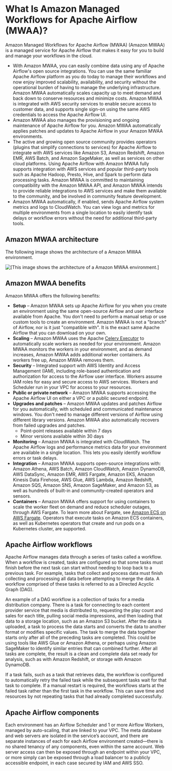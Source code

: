 # What Is Amazon Managed Workflows for Apache Airflow \(MWAA\)?<a name="what-is-mwaa"></a>

Amazon Managed Workflows for Apache Airflow \(MWAA\) \(Amazon MWAA\) is a managed service for Apache Airflow that makes it easy for you to build and manage your workflows in the cloud\.
+ With Amazon MWAA, you can easily combine data using any of Apache Airflow's open source integrations\. You can use the same familiar Apache Airflow platform as you do today to manage their workflows and now enjoy improved scalability, availability, and security without the operational burden of having to manage the underlying infrastructure\. Amazon MWAA automatically scales capacity up to meet demand and back down to conserve resources and minimize costs\. Amazon MWAA is integrated with AWS security services to enable secure access to customer data, and supports single sign\-on using the same AWS credentials to access the Apache Airflow UI\.
+ Amazon MWAA also manages the provisioning and ongoing maintenance of Apache Airflow for you\. Amazon MWAA automatically applies patches and updates to Apache Airflow in your Amazon MWAA environments\.
+ The active and growing open source community provides operators \(plugins that simplify connections to services\) for Apache Airflow to integrate with AWS services like Amazon S3, Amazon Redshift, Amazon EMR, AWS Batch, and Amazon SageMaker, as well as services on other cloud platforms\. Using Apache Airflow with Amazon MWAA fully supports integration with AWS services and popular third\-party tools such as Apache Hadoop, Presto, Hive, and Spark to perform data processing tasks\. Amazon MWAA is committed to maintaining compatibility with the Amazon MWAA API, and Amazon MWAA intends to provide reliable integrations to AWS services and make them available to the community, and be involved in community feature development\.
+ Amazon MWAA automatically, if enabled, sends Apache Airflow system metrics and logs to CloudWatch\. You can view logs and metrics for multiple environments from a single location to easily identify task delays or workflow errors without the need for additional third\-party tools\.

## Amazon MWAA architecture<a name="architecture-mwaa"></a>

The following image shows the architecture of a Amazon MWAA environment\.

![\[This image shows the architecture of a Amazon MWAA environment.\]](http://docs.aws.amazon.com/mwaa/latest/userguide/images/mwaa-architecture.png)

## Amazon MWAA benefits<a name="benefits-mwaa"></a>

Amazon MWAA offers the following benefits:
+ **Setup** – Amazon MWAA sets up Apache Airflow for you when you create an environment using the same open\-source Airflow and user interface available from Apache\. You don't need to perform a manual setup or use custom tools to create an environment\. Amazon MWAA is not a "branch" of Airflow, nor is it just "compatible with"\. It is the exact same Apache Airflow that you can download on your own\.
+ **Scaling** – Amazon MWAA uses the Apache [Celery Executor](https://airflow.apache.org/docs/stable/executor/celery.html) to automatically scale workers as needed for your environment\. Amazon MWAA monitors the workers in your environment, and as demand increases, Amazon MWAA adds additional worker containers\. As workers free up, Amazon MWAA removes them\.
+ **Security** – Integrated support with AWS Identity and Access Management \(IAM\), including role\-based authentication and authorization for access to the Airflow user interface\. Workers assume IAM roles for easy and secure access to AWS services\. Workers and Scheduler run in your VPC for access to your resources\.
+ **Public or private network** – Amazon MWAA supports accessing the Apache Airflow UI on either a VPC or a public secured endpoint\.
+ **Upgrades and patches** – Amazon MWAA updates and patches Airflow for you automatically, with scheduled and communicated maintenance windows\. You don't need to manage different versions of Airflow using different library versions\. Amazon MWAA also automatically recovers from failed upgrades and patches\.
  + Point\-point releases available within 7 days
  + Minor versions available within 30 days
+ **Monitoring** – Amazon MWAA is integrated with CloudWatch\. The Apache Airflow logs and performance metrics data for your environment are available in a single location\. This lets you easily identify workflow errors or task delays\.
+ **Integration** – Amazon MWAA supports open\-source integrations with: Amazon Athena, AWS Batch, Amazon CloudWatch, Amazon DynamoDB, AWS DataSync, Amazon EMR, AWS Fargate, Amazon EKS, Amazon Kinesis Data Firehose, AWS Glue, AWS Lambda, Amazon Redshift, Amazon SQS, Amazon SNS, Amazon SageMaker, and Amazon S3, as well as hundreds of built\-in and community\-created operators and sensors\.
+ **Containers** – Amazon MWAA offers support for using containers to scale the worker fleet on demand and reduce scheduler outages, through AWS Fargate\. To learn more about Fargate, see [Amazon ECS on AWS Fargate](https://docs.aws.amazon.com/AmazonECS/latest/developerguide/AWS_Fargate.html)\. Operators that execute tasks on Amazon ECS containers, as well as Kubernetes operators that create and run pods on a Kubernetes cluster, are supported\.

## Apache Airflow workflows<a name="workflows"></a>

Apache Airflow manages data through a series of tasks called a workflow\. When a workflow is created, tasks are configured so that some tasks must finish before the next task can start without needing to loop back to a previous task\. For example, tasks that collect and process data must finish collecting and processing all data before attempting to merge the data\. A workflow comprised of these tasks is referred to as a Directed Acyclic Graph \(DAG\)\.

An example of a DAG workflow is a collection of tasks for a media distribution company\. There is a task for connecting to each content provider service that media is distributed to, requesting the play count and sales for each title, pulling social media impressions, and then loading that data to a storage location, such as an Amazon S3 bucket\. After the data is uploaded, a task to process the data starts and converts the data to another format or modifies specific values\. The task to merge the data together starts only after all of the preceding tasks are completed\. This could be using tools like AWS Glue or Amazon Athena, or perhaps using Amazon SageMaker to identify similar entries that can combined further\. After all tasks are complete, the result is a clean and complete data set ready for analysis, such as with Amazon Redshift, or storage with Amazon DynamoDB\.

If a task fails, such as a task that retrieves data, the workflow is configured to automatically retry the failed task while the subsequent tasks wait for that task to complete\. If a manual restart is required, the workflows starts at the failed task rather than the first task in the workflow\. This can save time and resources by not repeating tasks that had already completed successfully\.

## Apache Airflow components<a name="components-airflow"></a>

Each environment has an Airflow Scheduler and 1 or more Airflow Workers, managed by auto\-scaling, that are linked to your VPC\. The meta database and web servers are isolated in the service’s account, and there are separate instances of each for each Airflow environment created—there is no shared tenancy of any components, even within the same account\. Web server access can then be exposed through an endpoint within your VPC, or more simply can be exposed through a load balancer to a publicly accessible endpoint, in each case secured by IAM and AWS SSO\.